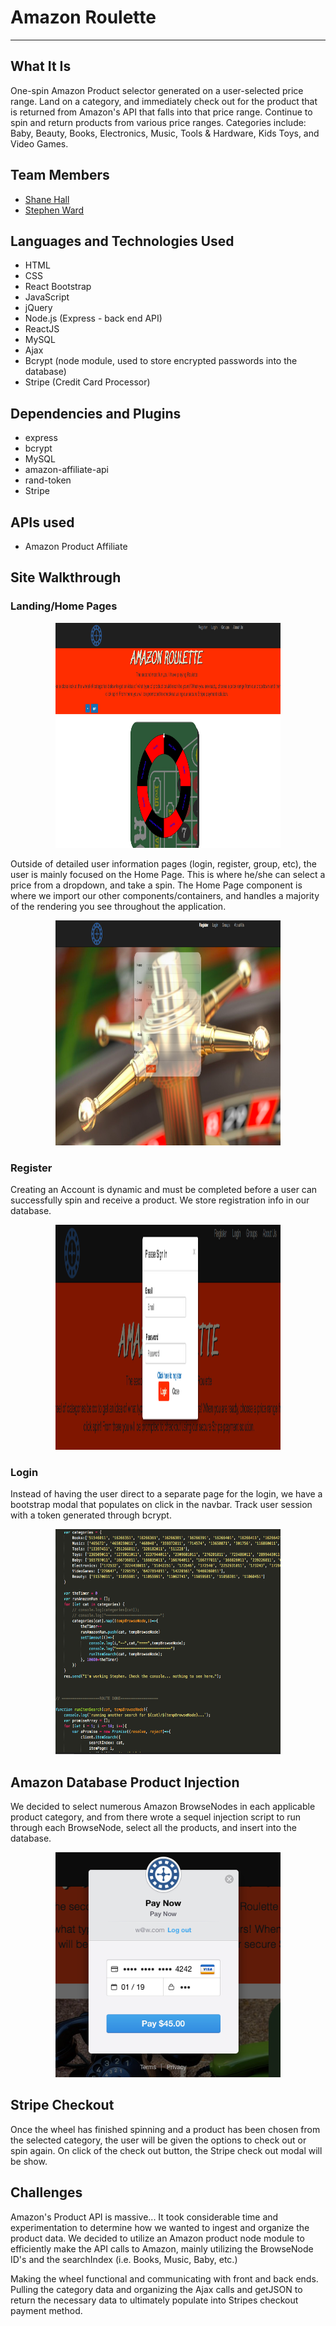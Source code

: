 # Amazon Roulette
___

## What It Is
One-spin Amazon Product selector generated on a user-selected price range.  Land on a category, and immediately check out for the product that is returned from Amazon's API that falls into that price range.  Continue to spin and return products from various price ranges.  Categories include: Baby, Beauty, Books, Electronics, Music, Tools & Hardware, Kids Toys, and Video Games.  

## Team Members
* [Shane Hall](https://github.com/cshall13)
* [Stephen Ward](https://github.com/stephenward21)



## Languages and Technologies Used
* HTML
* CSS
* React Bootstrap
* JavaScript
* jQuery
* Node.js (Express - back end API)
* ReactJS 
* MySQL
* Ajax
* Bcrypt (node module, used to store encrypted passwords into the database)
* Stripe (Credit Card Processor)


## Dependencies and Plugins
* express
* bcrypt
* MySQL
* amazon-affiliate-api
* rand-token
* Stripe



## APIs used
* Amazon Product Affiliate 



## Site Walkthrough


### Landing/Home Pages
<p align='center'><img src='./public/img/home.png' height='360px' width='360px'/></p>

Outside of detailed user information pages (login, register, group, etc), the user is mainly focused on the Home Page.  This is where he/she can select a price from a dropdown, and take a spin.  The Home Page component is where we import our other components/containers, and handles a majority of the rendering you see throughout the application.

<p align='center'><img src='./public/img/register.png' height= '360px' width="360px" /></p>

### Register

Creating an Account is dynamic and must be completed before a user can successfully spin and receive a product.  We store registration info in our database.  

<p align='center'><img src='./public/img/login.png' height='360px' width='360px' /></p>

### Login

Instead of having the user direct to a separate page for the login, we have a bootstrap modal that populates on click in the navbar.  Track user session with a token generated through bcrypt.

<p align='center'><img src='./public/img/database-pop.png' height='360px' width='360px' /></p>


## Amazon Database Product Injection

We decided to select numerous Amazon BrowseNodes in each applicable product category, and from there wrote a sequel injection script to run through each BrowseNode, select all the products, and insert into the database.

<p align='center'><img src='./public/img/stripe.png' height='360px' width='360px' /></p>

## Stripe Checkout

Once the wheel has finished spinning and a product has been chosen from the selected category, the user will be given the options to check out or spin again.  On click of the check out button, the Stripe check out modal will be show.



## Challenges

Amazon's Product API is massive... It took considerable time and experimentation to determine how we wanted to ingest and organize the product data.  We decided to utilize an Amazon product node module to efficiently make the API calls to Amazon, mainly utilizing the BrowseNode ID's and the searchIndex (i.e. Books, Music, Baby, etc.)

Making the wheel functional and communicating with front and back ends.  Pulling the category data and organizing the Ajax calls and getJSON to return the necessary data to ultimately populate into Stripes checkout payment method. 